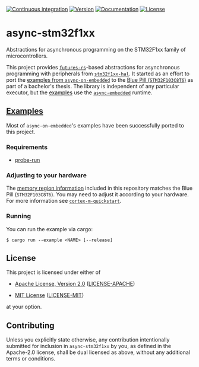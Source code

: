 [![Continuous integration](https://github.com/mwkroening/async-stm32f1xx/workflows/Continuous%20integration/badge.svg?branch=main)](https://github.com/mwkroening/async-stm32f1xx/actions?query=workflow%3A%22Continuous+integration%22+branch%3Amain) [![Version](https://img.shields.io/crates/v/async-stm32f1xx)](https://crates.io/crates/async-stm32f1xx) [![Documentation](https://docs.rs/async-stm32f1xx/badge.svg)](https://docs.rs/async-stm32f1xx) [![License](https://img.shields.io/crates/l/async-stm32f1xx)](#license)

# async-stm32f1xx

Abstractions for asynchronous programming on the STM32F1xx family of microcontrollers.

This project provides [`futures-rs`](https://github.com/rust-lang/futures-rs)-based abstractions for asynchronous programming with peripherals from [`stm32f1xx-hal`](https://github.com/stm32-rs/stm32f1xx-hal).
It started as an effort to port the [examples from `async-on-embedded`](https://github.com/rust-embedded-community/async-on-embedded/tree/master/nrf52/examples) to the [Blue Pill (`STM32F103C8T6`)](https://stm32-base.org/boards/STM32F103C8T6-Blue-Pill.html) as part of a bachelor's thesis.
The library is independent of any particular executor, but the [examples](examples) use the [`async-embedded`](https://github.com/rust-embedded-community/async-on-embedded/tree/master/async-embedded) runtime.

## [Examples](examples)

Most of `async-on-embedded`'s examples have been successfully ported to this project.

### Requirements

* [probe-run](https://github.com/knurling-rs/probe-run)

### Adjusting to your hardware

The [memory region information](memory.x) included in this repository matches the Blue Pill (`STM32F103C8T6`).
You may need to adjust it according to your hardware.
For more information see [`cortex-m-quickstart`](https://github.com/rust-embedded/cortex-m-quickstart).

### Running

You can run the example via cargo:

``` 
$ cargo run --example <NAME> [--release]
```

## License

This project is licensed under either of

* [Apache License, Version 2.0](https://www.apache.org/licenses/LICENSE-2.0) ([LICENSE-APACHE](LICENSE-APACHE))

* [MIT License](https://opensource.org/licenses/MIT) ([LICENSE-MIT](LICENSE-MIT))

at your option.

## Contributing

Unless you explicitly state otherwise, any contribution intentionally submitted for inclusion in `async-stm32f1xx` by you, as defined in the Apache-2.0 license, shall be dual licensed as above, without any additional terms or conditions.
